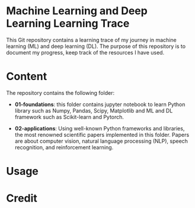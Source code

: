 # Machine Learning and Deep Learning Learning Trace
This Git repository contains a learning trace of my journey in machine learning (ML) and deep learning (DL). The purpose of this repository is to document my progress, keep track of the resources I have used. 

# Content 
The repository contains the following folder: 
- **01-foundations**: this folder contains jupyter notebook to learn Python library such as Numpy, Pandas, Scipy, Matplotlib and ML and DL framework such as Scikit-learn and Pytorch.  

- **02-applications**:  Using well-known Python frameworks and libraries, the most renowned scientific papers implemented in this folder. Papers are about computer vision, natural language processing (NLP), speech recognition, and reinforcement learning.   

# Usage 


# Credit 
